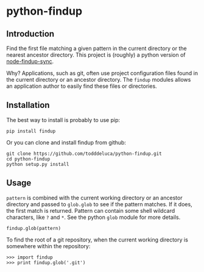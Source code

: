 
# python-findup


## Introduction

Find the first file matching a given pattern in the current directory or the
nearest ancestor directory.  This project is (roughly) a python version of
[node-findup-sync](https://github.com/cowboy/node-findup-sync).

Why?  Applications, such as git, often use project configuration files found in
the current directory or an ancestor directory.  The `findup` modules allows an
application author to easily find these files or directories.


## Installation

The best way to install is probably to use pip:

    pip install findup

Or you can clone and install findup from github:

    git clone https://github.com/todddeluca/python-findup.git
    cd python-findup
    python setup.py install

## Usage

`pattern` is combined with the current working directory or an ancestor
directory and passed to `glob.glob` to see if the pattern matches.  If it does,
the first match is returned.  Pattern can contain some shell wildcard
characters, like `?` and `*`.  See the python `glob` module for more details.

    findup.glob(pattern)

To find the root of a git repository, when the current working directory is
somewhere within the repository:

    >>> import findup
    >>> print findup.glob('.git')

